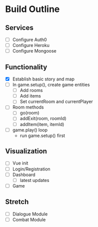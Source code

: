 # Build Outline

## Services
- [ ] Configure Auth0
- [ ] Configure Heroku
- [ ] Configure Mongoose

## Functionality
- [x] Establish basic story and map
- [ ] In game.setup(), create game entities
	- [ ] Add rooms
	- [ ] Add items
	- [ ] Set currentRoom and currentPlayer
- [ ] Room methods
	- [ ] go(room)
	- [ ] addExit(room, roomId)
	- [ ] addItem(item, itemId)
- [ ] game.play() loop
	- run game.setup() first

## Visualization
- [ ] Vue init
- [ ] Login/Registration
- [ ] Dashboard
	- [ ] latest updates
- [ ] Game

## Stretch
- [ ] Dialogue Module
- [ ] Combat Module
